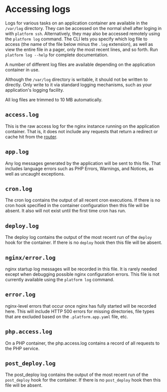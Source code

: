 # Accessing logs

Logs for various tasks on an application container are available in the `/var/log` directory. They can be accessed on the normal shell after loging in with `platform ssh`. Alternatively, they may also be accessed remotely using the `platform log` command. The CLI lets you specify which log file to access (the name of the file below minus the `.log` extension), as well as view the entire file in a pager, only the most recent lines, and so forth. Run `platform log --help` for complete documentation.

A number of different log files are available depending on the application container in use.

Although the `/var/log` directory is writable, it should not be written to directly. Only write to it via standard logging mechanisms, such as your application's logging facility.

All log files are trimmed to 10 MB automatically.

## `access.log`

This is the raw access log for the nginx instance running on the application container. That is, it does not include any requests that return a redirect or cache hit from the [router](/configuration/routes.md).

## `app.log`

Any log messages generated by the application will be sent to this file. That includes language errors such as PHP Errors, Warnings, and Notices, as well as uncaught exceptions.

## `cron.log`

The cron log contains the output of all recent cron executions. If there is no cron hook specified in the container configuration then this file will be absent. It also will not exist until the first time cron has run.

## `deploy.log`

The deploy log contains the output of the most recent run of the `deploy` hook for the container. If there is no `deploy` hook then this file will be absent.

## `nginx/error.log`

nginx startup log messages will be recorded in this file. It is rarely needed except when debugging possible nginx configuration errors. This file is not currently available using the `platform log` command.

## `error.log`

nginx-level errors that occur once nginx has fully started will be recorded here. This will include HTTP 500 errors for missing directories, file types that are excluded based on the `.platform.app.yaml` file, etc.

## `php.access.log`

On a PHP container, the php.access.log contains a record of all requests to the PHP service.

## `post_deploy.log`

The post_deploy log contains the output of the most recent run of the `post_deploy` hook for the container. If there is no `post_deploy` hook then this file will be absent.
